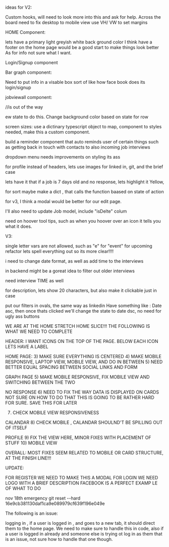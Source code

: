 ideas for V2:

Custom hooks, will need to look more into this and ask for help. 
Across the board need to fix desktop to mobile view use VH/ VW to set margins


HOME Component:


lets have a primary light greyish white back ground color
I think have a footer on the home page would be a good start to make things look better
As for info not sure what I want.

Login/Signup component

Bar graph component:

Need to put info in a visable box sort of like how face book does its login/signup

jobviewall component:

//is out of the way

ew state to do this.  Change background color based on state for row

screen sizes:
use a dictinary typescript object to map, component to styles needed, make this a custom
component.


build a reminder component that auto reminds  user of certain things such as getting back in touch with contacts
to also incoming job interviews

dropdown menu needs improvements on styling its ass


for profile instead of headers, lets use images for linked in, git, and the brief case

lets have it that if a job is 7 days old and no response, lets highlight it Yellow, 

for sort maybe make a dict , that calls the function baased on state of action

for v3, I think a modal would be better for our edit page.

I'll also need to update Job model, include "isDelte" colum

need on hoover tool tips, such as when you hoover over an icon it tells you what it does.


 V3:

single letter vars are not allowed, such as "e" for "event" for upcoming refactor lets
spell everything out so its more clear!!!!

i need to change date format, as well as add time to the interviews

in backend might be a goreat idea to filter out older interviews

need interview TIME as well

for description, lets show 20 characters, but also make it clickable just in case

put our filters in ovals, the same way as linkedin
Have something like : Date asc, then once thats clicked we'll change the state to date dsc, no need
for ugly ass buttons




WE ARE AT THE HOME STRETCH HOME SLICE!!!
THE FOLLOWING IS WHAT WE NEED TO COMPLETE

HEADER: 
I WANT ICONS ON THE TOP OF THE PAGE. BELOW EACH ICON LETS HAVE A LABEL


HOME PAGE:
3) MAKE SURE EVERYTHING IS CENTERED
4) MAKE MOBILE RESPONSIVE, LAPTOP VIEW, MOBILE VIEW, AND DO IN BETWEEN 
5) NEED BETTER EQUAL SPACING BETWEEN SOCIAL LINKS AND FORM

GRAPH PAGE
5) MAKE MOBILE RESPONSIVE, FIX MOBILE VIEW AND SWITCHING BETWEEN THE TWO


NO RESPONSE
6) NEED TO FIX THE WAY DATA IS DISPLAYED ON CARDS NOT SURE ON HOW TO DO THAT THIS
IS GOING TO BE RATHER HARD FOR SURE. SAVE THIS FOR LATER

7) CHECK MOBILE VIEW RESPONSIVENESS

CALANDAR
8) CHECK MOBILE , CALANDAR SHOULND'T BE SPILLING OUT OF ITSELF

PROFILE
9) FIX THE VIEW HERE, MINOR FIXES WITH PLACEMENT OF STUFF
10) MOBILE VIEW


OVERALL:
MOST FIXES SEEM RELATED TO MOBILE OR CARD STRUCTURE, AT THE FINISH LINE!!!


UPDATE:

FOR REGISTER WE NEED TO MAKE THIS A MODAL
FOR LOGIN WE NEED LOGO WITH A BRIEF DESCRIPTION 
FACEBOOK IS A PERFECT EXAMP
LE OF WHAT TO DO

nov 18th emergency 
git reset --hard 16e9cb381130daf1ca9e089979cf639f196e049e



The following is an issue:

logging in , if a user is logged in , and goes to a new tab, it should direct them to the home page. We need to make
sure to handle this in code, also if a user is logged in already and someone else is trying ot log in as 
them that is an issue, not sure how to handle that one though.